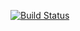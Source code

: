 [![Build Status](https://travis-ci.com/Eronheit/clean-react.svg?branch=main)](https://travis-ci.com/Eronheit/clean-react)